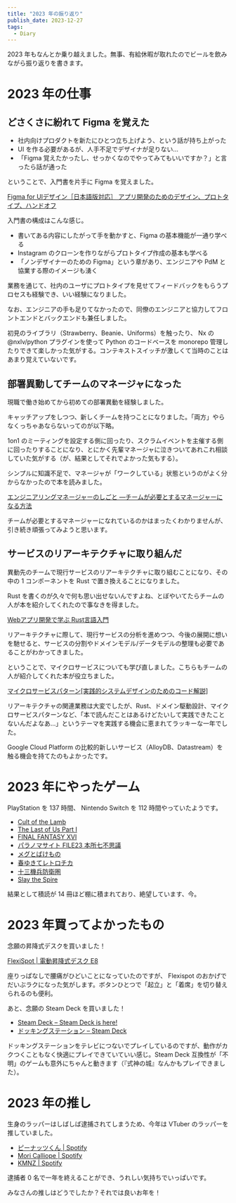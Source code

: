 ```yaml
---
title: "2023 年の振り返り"
publish_date: 2023-12-27
tags:
  - Diary
---
```


2023
年もなんとか乗り越えました。無事、有給休暇が取れたのでビールを飲みながら振り返りを書きます。

# 2023 年の仕事

## どさくさに紛れて Figma を覚えた

- 社内向けプロダクトを新たにひとつ立ち上げよう、という話が持ち上がった
- UI を作る必要があるが、人手不足でデザイナが足りない…
- 「Figma
  覚えたかったし、せっかくなのでやってみてもいいですか？」と言ったら話が通った

ということで、入門書を片手に Figma を覚えました。

[Figma for UIデザイン［日本語版対応］ アプリ開発のためのデザイン、プロトタイプ、ハンドオフ](https://www.amazon.co.jp/dp/4798172952/)

入門書の構成はこんな感じ。

- 書いてある内容にしたがって手を動かすと、Figma の基本機能が一通り学べる
- Instagram のクローンを作りながらプロトタイプ作成の基本も学べる
- 「ノンデザイナーのための Figma」という章があり、エンジニアや PdM
  と協業する際のイメージも湧く

業務を通じて、社内のユーザにプロトタイプを見せてフィードバックをもらうプロセスも経験でき、いい経験になりました。

なお、エンジニアの手も足りてなかったので、同僚のエンジニアと協力してフロントエンドとバックエンドも兼任しました。

初見のライブラリ（Strawberry、Beanie、Uniforms）を触ったり、 Nx の @nxlv/python
プラグインを使って Python のコードベースを monorepo
管理したりできて楽しかった気がする。コンテキストスイッチが激しくて当時のことはあまり覚えていないです。

## 部署異動してチームのマネージャになった

現職で働き始めてから初めての部署異動を経験しました。

キャッチアップをしつつ、新しくチームを持つことになりました。「両方」やらなくっちゃあならないってのが以下略。

1on1
のミーティングを設定する側に回ったり、スクラムイベントを主催する側に回ったりすることになり、とにかく先輩マネージャに泣きついてあれこれ相談していた気がする（が、結果としてそれでよかった気もする）。

シンプルに知識不足で、マネージャが「ワークしている」状態というのがよく分からなかったので本を読みました。

[エンジニアリングマネージャーのしごと ―チームが必要とするマネージャーになる方法](https://www.amazon.co.jp/dp/4873119944/)

チームが必要とするマネージャーになれているのかはまったくわかりませんが、引き続き頑張ってみようと思います。

## サービスのリアーキテクチャに取り組んだ

異動先のチームで現行サービスのリアーキテクチャに取り組むことになり、その中の 1
コンポーネントを Rust で置き換えることになりました。

Rust
を書くのが久々で何も思い出せないんですよね、とぼやいてたらチームの人が本を紹介してくれたので事なきを得ました。

[Webアプリ開発で学ぶ Rust言語入門](https://www.amazon.co.jp/dp/4798067318)

リアーキテクチャに際して、現行サービスの分析を進めつつ、今後の展開に想いを馳せると、サービスの分割やドメインモデル/データモデルの整理も必要であることがわかってきました。

ということで、マイクロサービスについても学び直しました。こちらもチームの人が紹介してくれた本が役立ちました。

[マイクロサービスパターン[実践的システムデザインのためのコード解説]](https://www.amazon.co.jp/dp/4295008583/)

リアーキテクチャの関連業務は大変でしたが、Rust、ドメイン駆動設計、マイクロサービスパターンなど、「本で読んだことはあるけどたいして実践できたことないんだよなあ…」というテーマを実践する機会に恵まれてラッキーな一年でした。

Google Cloud Platform
の比較的新しいサービス（AlloyDB、Datastream）を触る機会を持てたのもよかったです。

# 2023 年にやったゲーム

PlayStation を 137 時間、 Nintendo Switch を 112 時間やっていたようです。

- [Cult of the Lamb](https://www.playstation.com/ja-jp/games/cult-of-the-lamb/)
- [The Last of Us Part I](https://www.playstation.com/ja-jp/games/the-last-of-us-part-i/)
- [FINAL FANTASY XVI](https://www.playstation.com/ja-jp/games/final-fantasy-xvi/)
- [パラノマサイト FILE23 本所七不思議](https://store-jp.nintendo.com/list/software/70010000060827.html)
- [メグとばけもの](https://store-jp.nintendo.com/list/software/70010000050682.html)
- [春ゆきてレトロチカ](https://store-jp.nintendo.com/list/software/70010000048049.html)
- [十三機兵防衛圏](https://store-jp.nintendo.com/list/software/70010000039107.html)
- [Slay the Spire](https://store-jp.nintendo.com/list/software/70010000012390.html)

結果として積読が 14 冊ほど棚に積まれており、絶望しています、今。

# 2023 年買ってよかったもの

念願の昇降式デスクを買いました！

[FlexiSpot | 電動昇降式デスク E8](https://www.flexispot.jp/e8-bamboo.html)

座りっぱなしで腰痛がひどいことになっていたのですが、 Flexispot
のおかげでだいぶラクになった気がします。ボタンひとつで「起立」と「着席」を切り替えられるのも便利。

あと、念願の Steam Deck を買いました！

- [Steam Deck – Steam Deck is here!](https://steamdeck.komodo.jp/)
- [ドッキングステーション – Steam Deck](https://steamdeck.komodo.jp/product/steam-deck-docking-station/)

ドッキングステーションをテレビにつないでプレイしているのですが、動作がカクつくこともなく快適にプレイできていていい感じ。Steam
Deck
互換性が「不明」のゲームも意外にちゃんと動きます（『式神の城』なんかもプレイできました）。

# 2023 年の推し

生身のラッパーはしばしば逮捕されてしまうため、今年は VTuber
のラッパーを推していました。

- [ピーナッツくん | Spotify](https://open.spotify.com/intl-ja/artist/3ssBfPaamcxmTrzSXcc2cb)
- [Mori Calliope | Spotify](https://open.spotify.com/intl-ja/artist/1PhE6rv0146ZTQosoPDjk8)
- [KMNZ | Spotify](https://open.spotify.com/intl-ja/artist/4uWpa0r7BZUXJ1ip2LJysz)

逮捕者 0 名で一年を終えることができ、うれしい気持ちでいっぱいです。

みなさんの推しはどうでしたか？それでは良いお年を！
